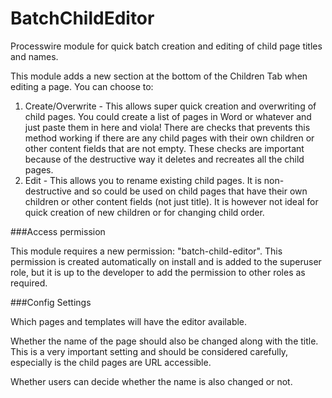BatchChildEditor
================

Processwire module for quick batch creation and editing of child page titles and names.

This module adds a new section at the bottom of the Children Tab when editing a page. You can choose to:

1. Create/Overwrite - This allows super quick creation and overwriting of child pages. You could create a list of pages in Word or whatever and just paste them in here and viola! There are checks that prevents this method working if there are any child pages with their own children or other content fields that are not empty. These checks are important because of the destructive way it deletes and recreates all the child pages.
2. Edit - This allows you to rename existing child pages. It is non-destructive and so could be used on child pages that have their own children or other content fields (not just title). It is however not ideal for quick creation of new children or for changing child order.

###Access permission

This module requires a new permission: "batch-child-editor". This permission is created automatically on install and is added to the superuser role, but it is up to the developer to add the permission to other roles as required.


###Config Settings

Which pages and templates will have the editor available.

Whether the name of the page should also be changed along with the title. This is a very important setting and should be considered carefully, especially is the child pages are URL accessible.

Whether users can decide whether the name is also changed or not.








